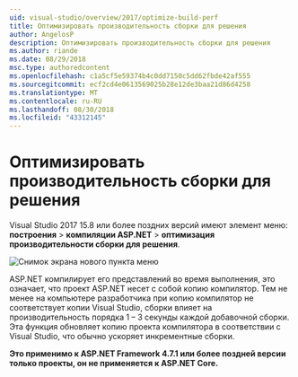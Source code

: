 ```yaml
---
uid: visual-studio/overview/2017/optimize-build-perf
title: Оптимизировать производительность сборки для решения
author: AngelosP
description: Оптимизировать производительность сборки для решения
ms.author: riande
ms.date: 08/29/2018
msc.type: authoredcontent
ms.openlocfilehash: c1a5cf5e59374b4c0dd7150c5dd62fbde42af555
ms.sourcegitcommit: ecf2cd4e0613569025b28e12de3baa21d86d4258
ms.translationtype: MT
ms.contentlocale: ru-RU
ms.lasthandoff: 08/30/2018
ms.locfileid: "43312145"
---
```

# <a name="optimize-build-performance-for-solution"></a>Оптимизировать производительность сборки для решения

Visual Studio 2017 15.8 или более поздних версий имеют элемент меню: **построения** > **компиляции ASP.NET** > **оптимизация производительности сборки для решения**.

![Снимок экрана нового пункта меню](optimize-build-perf/_static/optimize-build-performance-for-solution.png)

ASP.NET компилирует его представлений во время выполнения, это означает, что проект ASP.NET несет с собой копию компилятор. Тем не менее на компьютере разработчика при копию компилятор не соответствует копии Visual Studio, сборки влияет на производительность порядка 1 – 3 секунды каждой добавочной сборки. Эта функция обновляет копию проекта компилятора в соответствии с Visual Studio, что обычно ускоряет инкрементные сборки.

**Это применимо к ASP.NET Framework 4.7.1 или более поздней версии только проекты, он не применяется к ASP.NET Core.**
